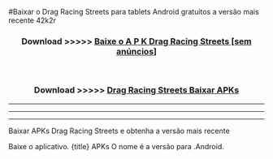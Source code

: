 #Baixar o Drag Racing Streets   para tablets Android gratuitos a versão mais recente 42k2r


<div align="center">
<h3>Download >>>>> <a href="https://pt-web.web.app/?pt= Drag Racing Streets ">Baixe o A P K Drag Racing Streets  [sem anúncios]</a></h3><br>

<h3>Download >>>>> <a href="https://pt-web.web.app/?pt= Drag Racing Streets ">Drag Racing Streets  Baixar APKs</a></h3>
</div>

----------------------------------------------------------

----------------------------------------------------------

----------------------------------------------------------

Baixar APKs Drag Racing Streets  e obtenha a versão mais recente

Baixe o aplicativo. {title} APKs O nome é a versão para .Android.


